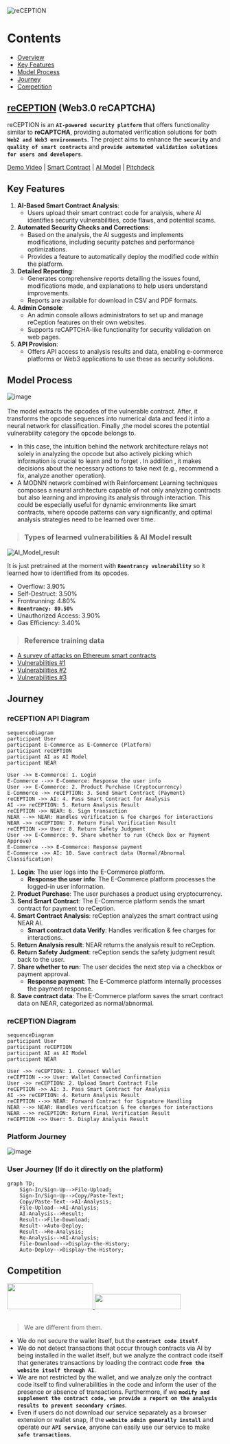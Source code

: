 ![reCEPTION](https://github.com/user-attachments/assets/775b68ac-564e-42fb-b7d5-177943ed8995)

# Contents
- [Overview](https://github.com/Julius-Ky/reCeption/blob/main/README.md#reception-web30-recaptcha)
- [Key Features](https://github.com/Julius-Ky/reCeption/blob/main/README.md#key-features)
- [Model Process](https://github.com/Julius-Ky/reCeption/blob/main/README.md#model-process)
- [Journey](https://github.com/Julius-Ky/reCeption/blob/main/README.md#Journey)
- [Competition](https://github.com/Julius-Ky/reCeption/blob/main/README.md#Competition)

## [reCEPTION](https://reception-seven.vercel.app/) (Web3.0 reCAPTCHA)

reCEPTION is an **`AI-powered security platform`** that offers functionality similar to **reCAPTCHA**, providing automated verification solutions for both **`Web2 and Web3 environments`**. 
The project aims to enhance the **`security`** and **`quality of smart contracts`** and **`provide automated validation solutions for users and developers`**.

[Demo Video]() | [Smart Contract](https://github.com/Julius-Ky/reCeption/tree/main/contracts) | [AI Model](https://github.com/Julius-Ky/reCeption/tree/main/model) | [Pitchdeck](https://drive.google.com/file/d/1gn9eo1JHbGmijGPWTwsq1gkfCLY_8rKp/view?usp=sharing)

## Key Features
1. **AI-Based Smart Contract Analysis**:
    - Users upload their smart contract code for analysis, where AI identifies security vulnerabilities, code flaws, and potential scams.
2. **Automated Security Checks and Corrections**:
    - Based on the analysis, the AI suggests and implements modifications, including security patches and performance optimizations.
    - Provides a feature to automatically deploy the modified code within the platform.
3. **Detailed Reporting**:
    - Generates comprehensive reports detailing the issues found, modifications made, and explanations to help users understand improvements.
    - Reports are available for download in CSV and PDF formats.
4. **Admin Console**:
    - An admin console allows administrators to set up and manage reCeption features on their own websites.
    - Supports reCAPTCHA-like functionality for security validation on web pages.
5. **API Provision**:
    - Offers API access to analysis results and data, enabling e-commerce platforms or Web3 applications to use these as security solutions.

## Model Process
![image](https://github.com/user-attachments/assets/ff0954d2-e9d8-4451-bfd8-a466f06f8f8e)
<br></br>
The model extracts the opcodes of the vulnerable contract.
After, it transforms the opcode sequences into numerical data and feed it into a neural network for classification.
Finally ,the model scores the potential vulnerability category the opcode belongs to.

- In this case, the intuition behind the network architecture relays not solely in analyzing the opcode  but also actively picking which information is crucial to learn and to forget . In addition , it makes decisions about the necessary actions to take next (e.g., recommend a fix, analyze another operation).
- A MODNN network combined with Reinforcement Learning techniques composes a neural architecture capable of not only analyzing contracts but also learning and improving its analysis through interaction. This could be especially useful for dynamic environments like smart contracts, where opcode patterns can vary significantly, and optimal analysis strategies need to be learned over time.

> ### Types of learned vulnerabilities & AI Model result

![AI_Model_result](https://github.com/user-attachments/assets/196f42ac-1ea8-4dad-a4ca-d9fe32ba5667)

It is just pretrained at the moment with **`Reentrancy vulnerability`** so it learned how to identified from its opcodes.
- Overflow: 3.90%
- Self-Destruct: 3.50%
- Frontrunning: 4.80%
- **`Reentrancy: 80.50%`**
- Unauthorized Access: 3.90%
- Gas Efficiency: 3.40%

> ### Reference training data
- [A survey of attacks on Ethereum smart contracts](https://drive.google.com/file/d/1iKK2nI9jQnyWflCkc1lR0q_pRUKyD5wk/view?usp=sharing)
- [Vulnerabilities #1](https://kadenzipfel.github.io/smart-contract-vulnerabilities/)
- [Vulnerabilities #2](https://arxiv.org/html/2409.02139v1)
- [Vulnerabilities #3](https://www.4byte.directory/)

## Journey
### reCEPTION API Diagram
```mermaid
sequenceDiagram
participant User
participant E-Commerce as E-Commerce (Platform)
participant reCEPTION
participant AI as AI Model
participant NEAR

User ->> E-Commerce: 1. Login
E-Commerce -->> E-Commerce: Response the user info
User ->> E-Commerce: 2. Product Purchase (Cryptocurrency)
E-Commerce ->> reCEPTION: 3. Send Smart Contract (Payment)
reCEPTION ->> AI: 4. Pass Smart Contract for Analysis
AI ->> reCEPTION: 5. Return Analysis Result
reCEPTION ->> NEAR: 6. Sign transaction
NEAR -->> NEAR: Handles verification & fee charges for interactions
NEAR ->> reCEPTION: 7. Return Final Verification Result
reCEPTION ->> User: 8. Return Safety Judgment
User ->> E-Commerce: 9. Share whether to run (Check Box or Payment Approve)
E-Commerce -->> E-Commerce: Response payment
E-Commerce ->> AI: 10. Save contract data (Normal/Abnormal Classification)
```

1. **Login**: The user logs into the E-Commerce platform.
   - **Response the user info**: The E-Commerce platform processes the logged-in user information.
2. **Product Purchase**: The user purchases a product using cryptocurrency.
3. **Send Smart Contract**: The E-Commerce platform sends the smart contract for payment to reCeption.
4. **Smart Contract Analysis**: reCeption analyzes the smart contract using NEAR AI.
   - **Smart contract data Verify**: Handles verification & fee charges for interactions.
5. **Return Analysis result**: NEAR returns the analysis result to reCeption.
6. **Return Safety Judgment**: reCeption sends the safety judgment result back to the user.
7. **Share whether to run**: The user decides the next step via a checkbox or payment approval.
   - **Response payment**: The E-Commerce platform internally processes the payment response.
8. **Save contract data**: The E-Commerce platform saves the smart contract data on NEAR, categorized as normal/abnormal.

### reCEPTION Diagram
```mermaid
sequenceDiagram
participant User
participant reCEPTION
participant AI as AI Model
participant NEAR

User ->> reCEPTION: 1. Connect Wallet
reCEPTION -->> User: Wallet Connected Confirmation
User ->> reCEPTION: 2. Upload Smart Contract File
reCEPTION ->> AI: 3. Pass Smart Contract for Analysis
AI ->> reCEPTION: 4. Return Analysis Result
reCEPTION -->> NEAR: Forward Contract for Signature Handling
NEAR -->> NEAR: Handles verification & fee charges for interactions
NEAR -->> reCEPTION: Return Final Verification Result
reCEPTION ->> User: 5. Display Analysis Result
```
### Platform Journey
![image](https://github.com/user-attachments/assets/503aca13-2084-4870-b88c-4acb323f1fcb)

### User Journey (If do it directly on the platform)
```mermaid
graph TD;
    Sign-In/Sign-Up-->File-Upload;
    Sign-In/Sign-Up-->Copy/Paste-Text;
    Copy/Paste-Text-->AI-Analysis;
    File-Upload-->AI-Analysis;
    AI-Analysis-->Result;
    Result-->File-Download;
    Result-->Auto-Deploy;
    Result-->Re-Analysis;
    Re-Analysis-->AI-Analysis;
    File-Download-->Display-the-History;
    Auto-Deploy-->Display-the-History;
```

## Competition
<a href="https://www.walletguard.app/" height="5" width="10" target="_blank">
	<img src="https://cdn.prod.website-files.com/653c60995304b515c2f8f3f6/65a758a1767a906d4ebcde44_wallet%20guard%20logo.png" width="200" height="60">
<a><a href="https://www.anchain.ai/" height="5" width="10" target="_blank">
	<img src="https://github.com/user-attachments/assets/ca988dbf-b869-4524-a7ff-127a3618ae4d" width="200" height="35">
<a><br></br>

> We are different from them.

- We do not secure the wallet itself, but the **`contract code itself`**.
- We do not detect transactions that occur through contracts via AI by being installed in the wallet itself, but we analyze the contract code itself that generates transactions by loading the contract code **`from the website itself through AI`**.
- We are not restricted by the wallet, and we analyze only the contract code itself to find vulnerabilities in the code and inform the user of the presence or absence of transactions. Furthermore, if we **`modify and supplement the contract code, we provide a report on the analysis results to prevent secondary crimes`**.
- Even if users do not download our service separately as a browser extension or wallet snap, if the **`website admin generally install`** and operate our **`API service`**, anyone can easily use our service to make **`safe transactions`**.
